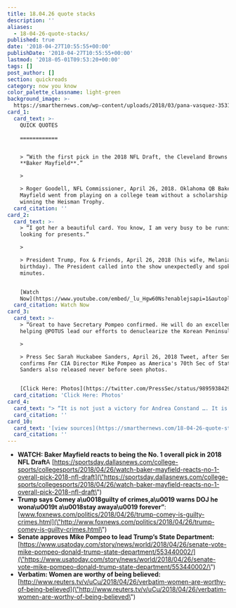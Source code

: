 ```yaml
---
title: 18.04.26 quote stacks
description: ''
aliases:
  - 18-04-26-quote-stacks/
published: true
date: '2018-04-27T10:55:55+00:00'
publishDate: '2018-04-27T10:55:55+00:00'
lastmod: '2018-05-01T09:53:20+00:00'
tags: []
post_author: []
section: quickreads
category: now you know
color_palette_classname: light-green
background_image: >-
  https://smarthernews.com/wp-content/uploads/2018/03/pana-vasquez-353170-unsplash-360x360.jpg
card_1:
  card_text: >-
    QUICK QUOTES

    ============


    > “With the first pick in the 2018 NFL Draft, the Cleveland Browns pick,
    **Baker Mayfield**.”

    > 

    > Roger Goodell, NFL Commissioner, April 26, 2018. Oklahoma QB Baker
    Mayfield went from playing on a college team without a scholarship to
    winning the Heisman Trophy.
  card_citation: ''
card_2:
  card_text: >-
    > “I got her a beautiful card. You know, I am very busy to be running around
    looking for presents.”

    > 

    > President Trump, Fox & Friends, April 26, 2018 (his wife, Melania's
    birthday). The President called into the show unexpectedly and spoke for 30
    minutes.


    [Watch
    Now](https://www.youtube.com/embed/_lu_Hgw60Ns?enablejsapi=1&autoplay=1&rel=0)
  card_citation: Watch Now
card_3:
  card_text: >-
    > “Great to have Secretary Pompeo confirmed. He will do an excellent job
    helping @POTUS lead our efforts to denuclearize the Korean Peninsula.”

    > 

    > Press Sec Sarah Huckabee Sanders, April 26, 2018 Tweet, after Senate
    confirms Fmr CIA Director Mike Pompeo as America's 70th Sec of State.
    Sanders also released never before seen photos.


    [Click Here: Photos](https://twitter.com/PressSec/status/989593842944036864)
  card_citation: 'Click Here: Photos'
card_4:
  card_text: "> “It is not just a victory for Andrea Constand …. It is not just a victory for the 62 of us publicly known Cosby survivors …. It also a victory for womanhood, and it is a victory for all sexual assault survivors, female and male.a\x1D\n> \n> Lili Bernard, reacting outside the courtroom to the verdict in the criminal case against Bill Cosby. America's #1 dad faces up to 30 years in prison in connection with the 2004 sexual assault."
  card_citation: ''
card_10:
  card_text: '[view sources](https://smarthernews.com/18-04-26-quote-stacks/)'
  card_citation: ''
---
```

*   **WATCH: Baker Mayfield reacts to being the No. 1 overall pick in 2018 NFL Draft**A [https://sportsday.dallasnews.com/college-sports/collegesports/2018/04/26/watch-baker-mayfield-reacts-no-1-overall-pick-2018-nfl-draft](\"https://sportsday.dallasnews.com/college-sports/collegesports/2018/04/26/watch-baker-mayfield-reacts-no-1-overall-pick-2018-nfl-draft\")
*   **Trump says Comey a\\u0018guilty of crimes,a\\u0019 warns DOJ he wona\\u0019t a\\u0018stay awaya\\u0019 forever”**: [www.foxnews.com/politics/2018/04/26/trump-comey-is-guilty-crimes.html](\"http://www.foxnews.com/politics/2018/04/26/trump-comey-is-guilty-crimes.html\")
*   **Senate approves Mike Pompeo to lead Trump’s State Department:** [https://www.usatoday.com/story/news/world/2018/04/26/senate-vote-mike-pompeo-donald-trump-state-department/553440002/](\"https://www.usatoday.com/story/news/world/2018/04/26/senate-vote-mike-pompeo-donald-trump-state-department/553440002/\")
*   **Verbatim: Women are worthy of being believed:** [http://www.reuters.tv/v/uCu/2018/04/26/verbatim-women-are-worthy-of-being-believed](\"http://www.reuters.tv/v/uCu/2018/04/26/verbatim-women-are-worthy-of-being-believed\")